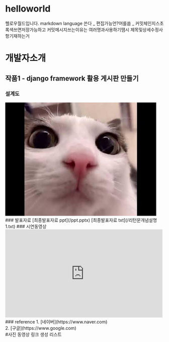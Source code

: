 # helloworld
헬로우월드입니다.
markdown language 쓴다 _ 편집가능언?어를씀 _ 커밋체인지스초록색쓰면저장가능하고 커밋메시지쓰는이유는 여러명과사용하기땜시 제목및상세수정사항기재하는거
# 개발자소개
## 작품1 - django framework 활용 게시판 만들기
### 설계도
<img src="archi.jpg"/>
### 발표자료
[최종발표자료 ppt](/ppt.pptx)
[최종발표자료 txt](/리턴문개념설명1.txt)
### 시연동영상
<iframe width="500" height="280" src="https://www.youtube.com/embed/y9siAY03BCQ" title="Xdinary Heroes(엑스디너리 히어로즈) &quot;FiRE (My Sweet Misery)&quot; M/V" frameborder="0" allow="accelerometer; autoplay; clipboard-write; encrypted-media; gyroscope; picture-in-picture; web-share" referrerpolicy="strict-origin-when-cross-origin" allowfullscreen></iframe>
### reference
1. [네이버](https://www.naver.com) <br>
2. [구글](https://www.google.com) <br>
#사진
동영상
링크 생성
리스트
